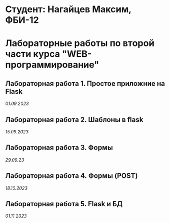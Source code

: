# Студент: Нагайцев Максим, ФБИ-12

# Лабораторные работы по второй части курса "WEB-программирование"

## Лабораторная работа 1. Простое приложние на Flask

*01.09.2023*

## Лабораторная работа 2. Шаблоны в flask

*15.09.2023*

## Лабораторная работа 3. Формы

*29.09.23*

## Лабораторная работа 4. Формы (POST)

*18.10.2023*

## Лабораторная работа 5. Flask и БД

*01.11.2023*
